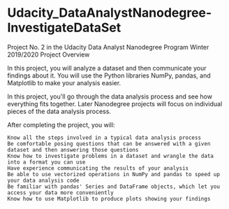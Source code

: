 # Udacity_DataAnalystNanodegree-InvestigateDataSet
Project No. 2 in the Udacity Data Analyst Nanodegree Program Winter 2019/2020
Project Overview

In this project, you will analyze a dataset and then communicate your findings about it. You will use the Python libraries NumPy, pandas, and Matplotlib to make your analysis easier.

In this project, you'll go through the data analysis process and see how everything fits together. Later Nanodegree projects will focus on individual pieces of the data analysis process.

After completing the project, you will:

    Know all the steps involved in a typical data analysis process
    Be comfortable posing questions that can be answered with a given dataset and then answering those questions
    Know how to investigate problems in a dataset and wrangle the data into a format you can use
    Have experience communicating the results of your analysis
    Be able to use vectorized operations in NumPy and pandas to speed up your data analysis code
    Be familiar with pandas' Series and DataFrame objects, which let you access your data more conveniently
    Know how to use Matplotlib to produce plots showing your findings

